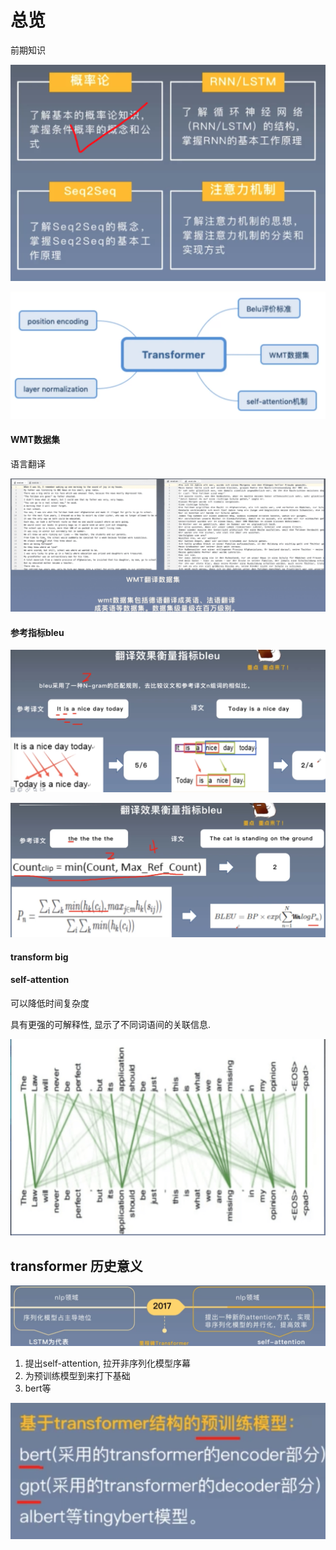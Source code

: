 # 总览

前期知识

![image-20200814210848408](/img/in-post/20_07/image-20200814210848408.png)



![image-20200814211006951](/img/in-post/20_07/image-20200814211006951.png)

#### WMT数据集

语言翻译

<img src="/img/in-post/20_07/image-20200814211210793.png" alt="image-20200814211210793" style="zoom:50%;" />

#### 参考指标bleu

![image-20200814211559646](/img/in-post/20_07/image-20200814211559646.png)

<img src="/img/in-post/20_07/image-20200814211749924.png" alt="image-20200814211749924" style="zoom:50%;" />

#### transform big

#### self-attention

可以降低时间复杂度

具有更强的可解释性, 显示了不同词语间的关联信息.

![image-20200814212529964](/img/in-post/20_07/image-20200814212529964.png)

## transformer 历史意义

![image-20200814212846684](/img/in-post/20_07/image-20200814212846684.png)

1.  提出self-attention, 拉开非序列化模型序幕
2. 为预训练模型到来打下基础
3. bert等

![image-20200814213158860](/img/in-post/20_07/image-20200814213158860.png)



